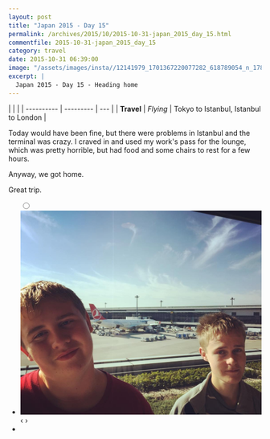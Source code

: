 ```yaml
---
layout: post
title: "Japan 2015 - Day 15"
permalink: /archives/2015/10/2015-10-31-japan_2015_day_15.html
commentfile: 2015-10-31-japan_2015_day_15
category: travel
date: 2015-10-31 06:39:00
image: "/assets/images/insta//12141979_1701367220077282_618789054_n_17845140919047535.jpg"
excerpt: |
  Japan 2015 - Day 15 - Heading home
---
```


|            |           |
| ---------- | --------- | --- |
| **Travel** | _Flying_  |  Tokyo to Istanbul, Istanbul to London   |

Today would have been fine, but there were problems in Istanbul and the terminal was crazy. I craved in and used my work's pass for the lounge, which was pretty horrible, but had food and some chairs to rest for a few hours.

Anyway, we got home.

Great trip.


<ul class="slides">
    <input type="radio" name="radio-btn" id="img-1" />
    <li class="slide-container">
        <div class="slide">
          <a href="/assets/images/insta//12141979_1701367220077282_618789054_n_17845140919047535.jpg"><img src="/assets/images/insta//12141979_1701367220077282_618789054_n_17845140919047535.jpg" /></a>
        </div>
    <div class="nav">
      <label for="img-0" class="prev">&#x2039;</label>
      <label for="img-1" class="next">&#x203a;</label>
    </div>
    </li>

<li class="nav-dots">
      <label for="img-1" class="nav-dot" id="img-dot-1"></label>
</li>
</ul>
